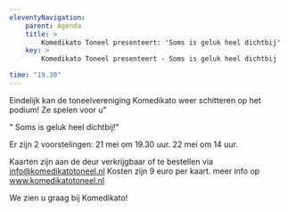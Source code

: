 ```yaml
---
eleventyNavigation:
    parent: Agenda
    title: >
        Komedikato Toneel presenteert: 'Soms is geluk heel dichtbij'
    key: >
        Komedikato Toneel presenteert - Soms is geluk heel dichtbij

time: "19.30"
---
```

 Eindelijk kan de toneelvereniging Komedikato weer schitteren op het podium!
 Ze spelen voor u"
 
 " Soms is geluk heel dichtbij!"
 
 Er zijn 2 voorstelingen:
 21 mei om 19.30 uur.
 22 mei om 14 uur.

Kaarten zijn aan de deur verkrijgbaar of te bestellen via info@komedikatotoneel.nl 
Kosten zijn 9 euro per kaart.
meer info op www.komedikatotoneel.nl 

We zien u graag bij Komedikato!
